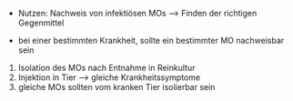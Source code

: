 - Nutzen: Nachweis von infektiösen MOs --> Finden der richtigen Gegenmittel

- bei einer bestimmten Krankheit, sollte ein bestimmter MO nachweisbar sein 
 1. Isolation des MOs nach Entnahme in Reinkultur
 2. Injektion in Tier --> gleiche Krankheitssymptome 
 3. gleiche MOs sollten vom kranken Tier isolierbar sein 

